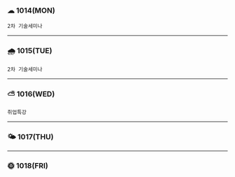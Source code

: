 ### ☁ 1014(MON)
    2차 기술세미나
---

### 🌧 1015(TUE)
    2차 기술세미나
---

### ⛅ 1016(WED)
    취업특강
    
---

### 🌤 1017(THU)
    
---

### 🌞 1018(FRI)
    
    
